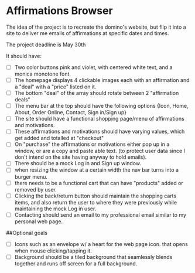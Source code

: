 # Affirmations Browser

The idea of the project is to recreate the domino's website, but flip it into a site to deliver me emails of affirmations at specific dates and times.

The project deadline is May 30th

It should have:


- [ ] Two color buttons pink and violet, with centered white text, and a monica monotone font.
- [ ] The homepage displays 4 clickable images each with an affirmation and a "deal" with a "price" listed on it.  
- [ ] The bottom "deal" of the array should rotate between 2 "affirmation deals"  
- [ ] The menu bar at the top should have the following options {Icon, Home, About, Order Online, Contact, Sign in/Sign up}  
- [ ] The site should have a functional shopping page/menu of affirmations and motivations.  
- [ ] These affirmations and motivations should have varying values, which get added and totalled at "checkout"  
- [ ] On "purchase" the affirmations or motivations either pop up in a window, or are a copy and paste able text. (to protect user data since I don't intend on the site having anyway to hold emails).  
- [ ] There should be a mock Log in and Sign up window.  
- [ ] when resizing the window at a certain width the nav bar turns into a burger menu.  
- [ ] there needs to be a functional cart that can have "products" added or removed by user.  
- [ ] Clicking the back/return button should maintain the shopping carts items, and also return the user to where they were previously while maintaining the mock Log in user.
- [ ] Contacting should send an email to my professional email similar to my personal web page.

##Optional goals

- [ ] Icons such as an envelope w/ a heart for the web page icon. that opens when mouse clicking/tapping it.
- [ ] Background should be a tiled background that seamlessly blends together and runs off screen for a full background.
